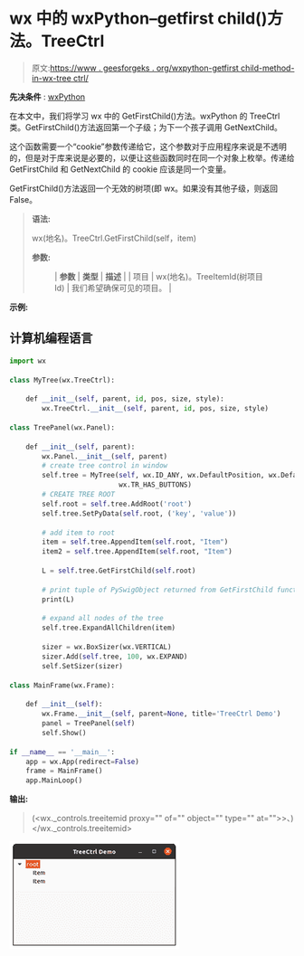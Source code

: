 # wx 中的 wxPython–getfirst child()方法。TreeCtrl

> 原文:[https://www . geesforgeks . org/wxpython-getfirst child-method-in-wx-tree ctrl/](https://www.geeksforgeeks.org/wxpython-getfirstchild-method-in-wx-treectrl/)

**先决条件** : [wxPython](https://www.geeksforgeeks.org/python-wxpython-module-introduction/)

在本文中，我们将学习 wx 中的 GetFirstChild()方法。wxPython 的 TreeCtrl 类。GetFirstChild()方法返回第一个子级；为下一个孩子调用 GetNextChild。

这个函数需要一个“cookie”参数传递给它，这个参数对于应用程序来说是不透明的，但是对于库来说是必要的，以便让这些函数同时在同一个对象上枚举。传递给 GetFirstChild 和 GetNextChild 的 cookie 应该是同一个变量。

GetFirstChild()方法返回一个无效的树项(即 wx。如果没有其他子级，则返回 False。

> **语法:**
> 
> wx(地名)。TreeCtrl.GetFirstChild(self，item)
> 
> **参数:**
> 
> <figure class="table">
> 
> | **参数** | **类型** | **描述** |
> | 项目 | wx(地名)。TreeItemId(树项目 Id) | 我们希望确保可见的项目。 |
> 
> </figure>

**示例:**

## 计算机编程语言

```py
import wx

class MyTree(wx.TreeCtrl):

    def __init__(self, parent, id, pos, size, style):
        wx.TreeCtrl.__init__(self, parent, id, pos, size, style)

class TreePanel(wx.Panel):

    def __init__(self, parent):
        wx.Panel.__init__(self, parent)
        # create tree control in window
        self.tree = MyTree(self, wx.ID_ANY, wx.DefaultPosition, wx.DefaultSize,
                           wx.TR_HAS_BUTTONS)
        # CREATE TREE ROOT
        self.root = self.tree.AddRoot('root')
        self.tree.SetPyData(self.root, ('key', 'value'))

        # add item to root
        item = self.tree.AppendItem(self.root, "Item")
        item2 = self.tree.AppendItem(self.root, "Item")

        L = self.tree.GetFirstChild(self.root)

        # print tuple of PySwigObject returned from GetFirstChild function
        print(L)

        # expand all nodes of the tree
        self.tree.ExpandAllChildren(item)

        sizer = wx.BoxSizer(wx.VERTICAL)
        sizer.Add(self.tree, 100, wx.EXPAND)
        self.SetSizer(sizer)

class MainFrame(wx.Frame):

    def __init__(self):
        wx.Frame.__init__(self, parent=None, title='TreeCtrl Demo')
        panel = TreePanel(self)
        self.Show()

if __name__ == '__main__':
    app = wx.App(redirect=False)
    frame = MainFrame()
    app.MainLoop()
```

**输出:**

> (<wx._controls.treeitemid proxy="" of="" object="" type="" at="">>、<swig object="" of="" type="" at="">)</swig></wx._controls.treeitemid>

![](img/90d6c31923346e2f0511e7e1cbf5c1c6.png)